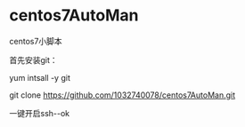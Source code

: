# centos7AutoMan
centos7小脚本

首先安装git：

yum intsall -y git

git clone https://github.com/1032740078/centos7AutoMan.git

一键开启ssh--ok
